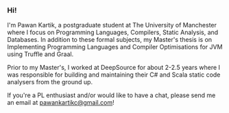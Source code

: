 ### Hi!

I'm Pawan Kartik, a postgraduate student at The University of Manchester where I focus on Programming Languages, Compilers, Static Analysis, and Databases. In addition to these formal subjects, my Master's thesis is on Implementing Programming Languages and Compiler Optimisations for JVM using Truffle and Graal.

Prior to my Master's, I worked at DeepSource for about 2-2.5 years where I was responsible for building and maintaining their C# and Scala static code analysers from the ground up.

If you're a PL enthusiast and/or would like to have a chat, please send me an email at pawankartikc@gmail.com!
